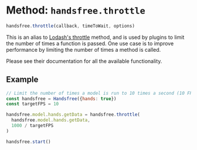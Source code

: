 # Method: `handsfree.throttle`

```js
handsfree.throttle(callback, timeToWait, options)
```

This is an alias to [Lodash's throttle](https://lodash.com/docs/4.17.15#throttle) method, and is used by plugins to limit the number of times a function is passed. One use case is to improve performance by limiting the number of times a method is called.

Please see their documentation for all the available functionality.

## Example
```js
// Limit the number of times a model is run to 10 times a second (10 FPS)
const handsfree = Handsfree({hands: true})
const targetFPS = 10

handsfree.model.hands.getData = handsfree.throttle(
  handsfree.model.hands.getData,
  1000 / targetFPS
)

handsfree.start()
```